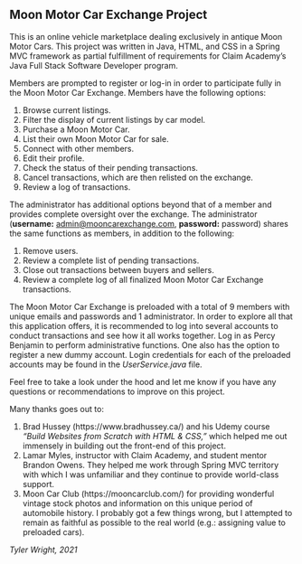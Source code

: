 <h2>Moon Motor Car Exchange Project</h2>

<p>This is an online vehicle marketplace dealing exclusively in antique Moon Motor Cars.  This project was written in Java, HTML, and CSS in a Spring MVC framework as partial fulfillment of requirements for Claim Academy’s Java Full Stack Software Developer program.

Members are prompted to register or log-in in order to participate fully in the Moon Motor Car Exchange.  Members have the following options:

<ol>
<li>Browse current listings.</li>
<li>Filter the display of current listings by car model.</li>
<li>Purchase a Moon Motor Car.</li>
<li>List their own Moon Motor Car for sale.</li>
<li>Connect with other members.</li>
<li>Edit their profile.</li>
<li>Check the status of their pending transactions.</li>
<li>Cancel transactions, which are then relisted on the exchange.</li>
<li>Review a log of transactions.</li>
</ol>

The administrator has additional options beyond that of a member and provides complete oversight over the exchange.  The administrator (<strong>username:</strong> admin@mooncarexchange.com, <strong>password:</strong> password) shares the same functions as members, in addition to the following:

<ol>
<li>Remove users.</li>
<li>Review a complete list of pending transactions.</li>
<li>Close out transactions between buyers and sellers.</li>
<li>Review a complete log of all finalized Moon Motor Car Exchange transactions.</li>
</ol>

The Moon Motor Car Exchange is preloaded with a total of 9 members with unique emails and passwords and 1 administrator.  In order to explore all that this application offers, it is recommended to log into several accounts to conduct transactions and see how it all works together.  Log in as Percy Benjamin to perform administrative functions.  One also has the option to register a new dummy account.  Login credentials for each of the preloaded accounts may be found in the <em>UserService.java</em> file.

Feel free to take a look under the hood and let me know if you have any questions or recommendations to improve on this project.

Many thanks goes out to:

<ol>
<li>Brad Hussey (https://www.bradhussey.ca/) and his Udemy course <em>“Build Websites from Scratch with HTML & CSS,”</em> which helped me out immensely in building out the front-end of this project.</li>
<li>Lamar Myles, instructor with Claim Academy, and student mentor Brandon Owens.  They helped me work through Spring MVC territory with which I was unfamiliar and they continue to provide world-class support.</li>
<li>Moon Car Club (https://mooncarclub.com/) for providing wonderful vintage stock photos and information on this unique period of automobile history.  I probably got a few things wrong, but I attempted to remain as faithful as possible to the real world (e.g.: assigning value to preloaded cars).</li> 
</ol>


<em>Tyler Wright, 2021</em></p>
